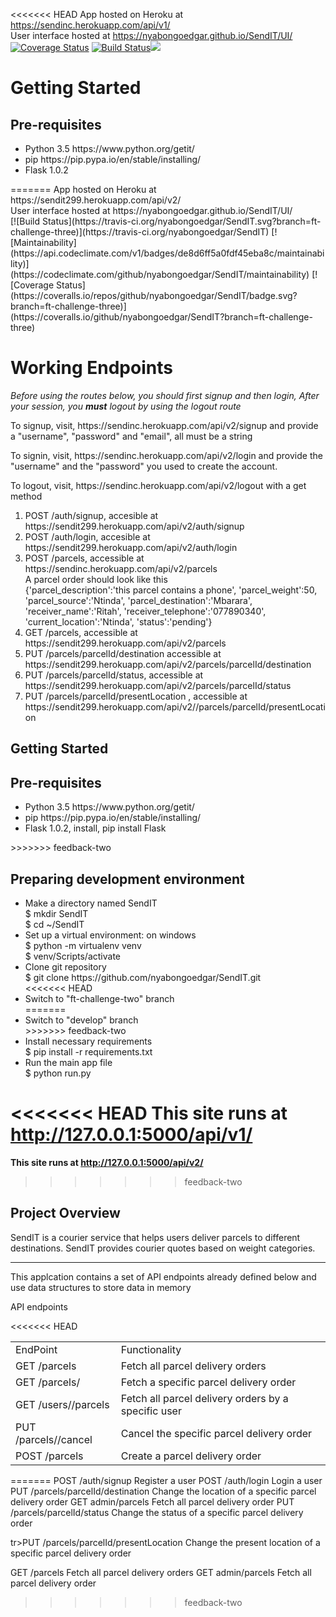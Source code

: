<<<<<<< HEAD
App hosted on Heroku at https://sendinc.herokuapp.com/api/v1/   
User interface hosted at https://nyabongoedgar.github.io/SendIT/UI/
<br>
[![Coverage Status](https://coveralls.io/repos/github/nyabongoedgar/SendIT/badge.svg?branch=ft-challenge-two)](https://coveralls.io/github/nyabongoedgar/SendIT?branch=ft-challenge-two)
[![Build Status](https://travis-ci.org/nyabongoedgar/SendIT.svg?branch=ft-challenge-two)](https://travis-ci.org/nyabongoedgar/SendIT)<a href="https://codeclimate.com/github/nyabongoedgar/SendIT/maintainability"><img src="https://api.codeclimate.com/v1/badges/de8d6ff5a0fdf45eba8c/maintainability" /></a>
<h1> Getting Started </h1>
<h2> Pre-requisites </h2>

<ul><li>Python 3.5 https://www.python.org/getit/</li><li>pip https://pip.pypa.io/en/stable/installing/</li><li>Flask 1.0.2</li></ul>
=======
App hosted on Heroku at https://sendit299.herokuapp.com/api/v2/          
<br/>
User interface hosted at https://nyabongoedgar.github.io/SendIT/UI/
<br/>
[![Build Status](https://travis-ci.org/nyabongoedgar/SendIT.svg?branch=ft-challenge-three)](https://travis-ci.org/nyabongoedgar/SendIT)
[![Maintainability](https://api.codeclimate.com/v1/badges/de8d6ff5a0fdf45eba8c/maintainability)](https://codeclimate.com/github/nyabongoedgar/SendIT/maintainability)
[![Coverage Status](https://coveralls.io/repos/github/nyabongoedgar/SendIT/badge.svg?branch=ft-challenge-three)](https://coveralls.io/github/nyabongoedgar/SendIT?branch=ft-challenge-three)

<h1> Working Endpoints</h1>
<p><em>Before using the routes below, you should first signup and then login, After your session, you <b>must</b> logout by using the logout route</em></p>
<p>To signup, visit, https://sendinc.herokuapp.com/api/v2/signup and provide a "username", "password" and "email", all must be a string</p>
<p>To signin, visit, https://sendinc.herokuapp.com/api/v2/login and provide the "username" and the "password" you used to create the account.</p>
<p>To logout, visit, https://sendinc.herokuapp.com/api/v2/logout with a get method</p>

<ol>
<li>POST /auth/signup, accesible at https://sendit299.herokuapp.com/api/v2/auth/signup</li>
<li>POST /auth/login, accesible at https://sendit299.herokuapp.com/api/v2/auth/login</li>

<li>POST /parcels, accessible at https://sendinc.herokuapp.com/api/v2/parcels 
<br> A parcel order should look like this <br> 
{'parcel_description':'this parcel contains a phone',
'parcel_weight':50,
'parcel_source':'Ntinda',
'parcel_destination':'Mbarara',
'receiver_name':'Ritah',
'receiver_telephone':'077890340',
'current_location':'Ntinda',
'status':'pending'}</li>
<li>GET /parcels, accessible at https://sendit299.herokuapp.com/api/v2/parcels </li>
<li>PUT /parcels/parcelId/destination accessible at https://sendit299.herokuapp.com/api/v2/parcels/parcelId/destination </li>
<li>PUT /parcels/parcelId/status, accessible at https://sendit299.herokuapp.com/api/v2/parcels/parcelId/status </li>
<li>PUT /parcels/parcelId/presentLocation , accessible at https://sendit299.herokuapp.com/api/v2//parcels/parcelId/presentLocation</li>
</ol>
<h2> Getting Started </h2>
<h2> Pre-requisites </h2>

<ul><li>Python 3.5 https://www.python.org/getit/</li>
<li>pip https://pip.pypa.io/en/stable/installing/</li>
<li>Flask 1.0.2, install, pip install Flask </li></ul>
>>>>>>> feedback-two
  

<h2>Preparing development environment</h2>
<ul><li>Make a directory named SendIT<br>
  $ mkdir SendIT <br>
  $ cd ~/SendIT
  </li>

<li> Set up a virtual environment: on windows <br>
    $ python -m virtualenv venv <br>
    $ venv/Scripts/activate </li>
  
<li>Clone git repository <br>
  $ git clone https://github.com/nyabongoedgar/SendIT.git</li>
<<<<<<< HEAD
<li>Switch to "ft-challenge-two" branch</li>
=======
<li>Switch to "develop" branch</li>
>>>>>>> feedback-two
  <li>Install necessary requirements<br>
  $ pip install -r requirements.txt </li>
<li>Run the main app file <br>
  $ python run.py
 </li> </ul>
  
<<<<<<< HEAD
<b>This site runs at http://127.0.0.1:5000/api/v1/</b> 
=======
<b>This site runs at http://127.0.0.1:5000/api/v2/</b> 
>>>>>>> feedback-two
  
  
<h2>Project Overview </h2>

<p>SendIT is a courier service that helps users deliver parcels to different destinations. SendIT provides courier quotes based on weight categories.</p>

 <hr/>
<p> This applcation contains a set of API endpoints already defined below and use data structures to store data in memory </p>


<caption>API endpoints</caption>
<table>
<tr><td>EndPoint</td>	<td>Functionality</td>	</tr>

<<<<<<< HEAD
<tr><td>GET /parcels</td>	<td>Fetch all parcel delivery orders</td>	</tr>

<tr><td>GET /parcels/<parcelId></td>	<td>Fetch a specific parcel delivery order</td>	</tr>

<tr><td>GET /users/<userId>/parcels	</td> <td>Fetch all parcel delivery orders by a specific user</td>	</tr>

<tr><td>PUT /parcels/<parcelId>/cancel</td>	<td>Cancel the specific parcel delivery order</td>	</tr>

<tr><td>POST /parcels</td>	<td>Create a parcel delivery order</td>	</tr>

</table>  
=======
<tr><td>POST /auth/signup</td>	<td>Register a user</td>	</tr>

<tr><td>POST /auth/login	</td> <td>Login a user</td>	</tr>

<tr><td>PUT /parcels/parcelId/destination</td>	<td>Change the location of a specific parcel delivery order</td>	</tr>

<tr><td>GET admin/parcels</td>	<td>Fetch all parcel delivery order</td>	</tr>

<tr><td>PUT /parcels/parcelId/status</td>	<td>Change the status of a specific parcel delivery order</td>	</tr>

tr><td>PUT /parcels/parcelId/presentLocation</td>	<td>Change the present location of a specific parcel delivery order</td>	</tr>

<tr><td>GET /parcels</td>	<td>Fetch all parcel delivery orders</td>	</tr>

<tr><td>GET admin/parcels</td>	<td>Fetch all parcel delivery order</td>	</tr>

</table>

>>>>>>> feedback-two
